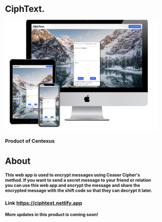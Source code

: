 # CiphText.

<img src="./images/ciphtext.png"/>

### Product of Centexus

# About

#### This web app is used to encrypt messages using Ceaser Cipher's method. If you want to send a secret message to your friend or relation you can use this web app and encrypt the message and share the encrypted message with the shift code so that they can decrypt it later.

### Link https://ciphtext.netlify.app

#### More updates in this product is coming soon!

